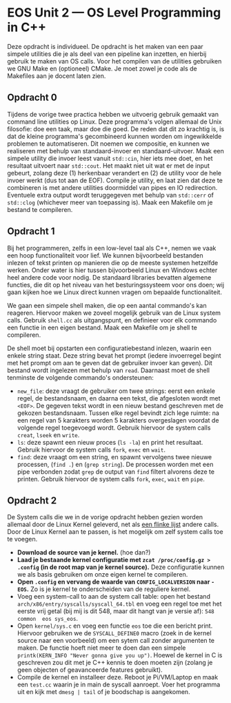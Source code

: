 # EOS Unit 2 — OS Level Programming in C++

Deze opdracht is individueel. De opdracht is het maken van een paar simpele utilities die je als deel van een pipeline kan inzetten, en hierbij gebruik te maken van OS calls. Voor het compilen van de utilities gebruiken we GNU Make en (optioneel) CMake. Je moet zowel je code als de Makefiles aan je docent laten zien.

## Opdracht 0
Tijdens de vorige twee practica hebben we uitvoerig gebruik gemaakt van command line utilities op Linux. Deze programma's volgen allemaal de Unix filosofie: doe een taak, maar doe die goed. De reden dat dit zo krachtig is, is dat de kleine programma's gecombineerd kunnen worden om ingewikkelde problemen te automatiseren. Dit noemen we compositie, en kunnen we realiseren met behulp van standaard-invoer en standaard-uitvoer.
Maak een simpele utility die invoer leest vanuit `std::cin`, hier iets mee doet, en het resultaat uitvoert naar `std::cout`. Het maakt niet uit wat er met de input gebeurt, zolang deze (1) herkenbaar verandert en (2) de utility voor de hele invoer werkt (dus tot aan de EOF). Compile je utility, en laat zien dat deze te combineren is met andere utilities doormiddel van pipes en IO redirection. Eventuele extra output wordt teruggegeven met behulp van `std::cerr` of `std::clog` (whichever meer van toepassing is). Maak een Makefile om je bestand te compileren.

## Opdracht 1
Bij het programmeren, zelfs in een low-level taal als C++, nemen we vaak een hoop functionaliteit voor lief. We kunnen bijvoorbeeld bestanden inlezen of tekst printen op manieren die op de meeste systemen hetzelfde werken. Onder water is hier tussen bijvoorbeeld Linux en Windows echter heel andere code voor nodig. De standaard libraries bevatten algemene functies, die dit op het niveau van het besturingssysteem voor ons doen; wij gaan kijken hoe we Linux direct kunnen vragen om bepaalde functionaliteit.

We gaan een simpele shell maken, die op een aantal commando's kan reageren. Hiervoor maken we zoveel mogelijk gebruik van de Linux system calls. Gebruik `shell.cc` als uitgangspunt, en definieer voor elk commando een functie in een eigen bestand. Maak een Makefile om je shell te compileren. 

De shell moet bij opstarten een configuratiebestand inlezen, waarin een enkele string staat. Deze string bevat het prompt (iedere invoerregel begint met het prompt om aan te geven dat de gebruiker invoer kan geven). Dit bestand wordt ingelezen met behulp van `read`. Daarnaast moet de shell tenminste de volgende commando's ondersteunen:
- `new_file`: deze vraagt de gebruiker om twee strings: eerst een enkele regel, de bestandsnaam, en daarna een tekst, die afgesloten wordt met `<EOF>`. De gegeven tekst wordt in een nieuw bestand geschreven met de gekozen bestandsnaam. Tussen elke regel bevindt zich lege ruimte: na een regel van 5 karakters worden 5 karakters overgeslagen voordat de volgende regel toegevoegd wordt. Gebruik hiervoor de system calls `creat`, `lseek` en `write`.
- `ls`: deze spawnt een nieuw proces (`ls -la`) en print het resultaat. Gebruik hiervoor de system calls `fork`, `exec` en `wait`.
- `find`: deze vraagt om een string, en spawnt vervolgens twee nieuwe processen, (`find .`) en (`grep string`). De processen worden met een pipe verbonden zodat `grep` de output van `find` filtert alvorens deze te printen. Gebruik hiervoor de system calls `fork`, `exec`, `wait` en `pipe`.

## Opdracht 2
De System calls die we in de vorige opdracht hebben gezien worden allemaal door de Linux Kernel geleverd, net als [een flinke lijst](https://www.tutorialspoint.com/unix_system_calls/index.htm) andere calls. Door de Linux Kernel aan te passen, is het mogelijk om zelf system calls toe te voegen.

- **Download de source van je kernel.** (hoe dan?)
- **Laad je bestaande kernel configuratie met `zcat /proc/config.gz > .config` (in de root map van je kernel source).** Deze configuratie kunnen we als basis gebruiken om onze eigen kernel te compileren.
- **Open `.config` en vervang de waarde van `CONFIG_LOCALVERSION` naar `-EOS`.** Zo is je kernel te onderscheiden van de reguliere kernel.
- Voeg een system-call to aan de system call table: open het bestand `arch/x86/entry/syscalls/syscall_64.tbl` en voeg een regel toe met het eerste vrij getal (bij mij is dit 548, maar dit hangt van je versie af): `548	common	eos	sys_eos`.
- Open `kernel/sys.c` en voeg een functie `eos` toe die een bericht print. Hiervoor gebruiken we de `SYSCALL_DEFINE0` macro (zoek in de kernel source naar een voorbeeld) om een sytem call zonder argumenten te maken. De functie hoeft niet meer te doen dan een simpele `printk(KERN_INFO "Never gonna give you up")`. Hoewel de kernel in C is geschreven zou dit met je C++ kennis te doen moeten zijn (zolang je geen objecten of geavanceerde features gebruikt).
- Compile de kernel en installeer deze. Reboot je Pi/VM/Laptop en maak een `test.cc` waarin je in main de syscall aanroept. Voer het programma uit en kijk met `dmesg | tail` of je boodschap is aangekomen.
